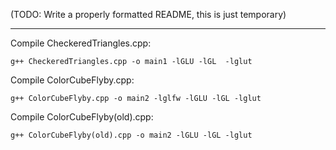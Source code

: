 (TODO: Write a properly formatted README, this is just temporary)

-----

Compile CheckeredTriangles.cpp:

    g++ CheckeredTriangles.cpp -o main1 -lGLU -lGL  -lglut

Compile ColorCubeFlyby.cpp:

    g++ ColorCubeFlyby.cpp -o main2 -lglfw -lGLU -lGL -lglut

Compile ColorCubeFlyby(old).cpp:

    g++ ColorCubeFlyby(old).cpp -o main2 -lGLU -lGL -lglut
